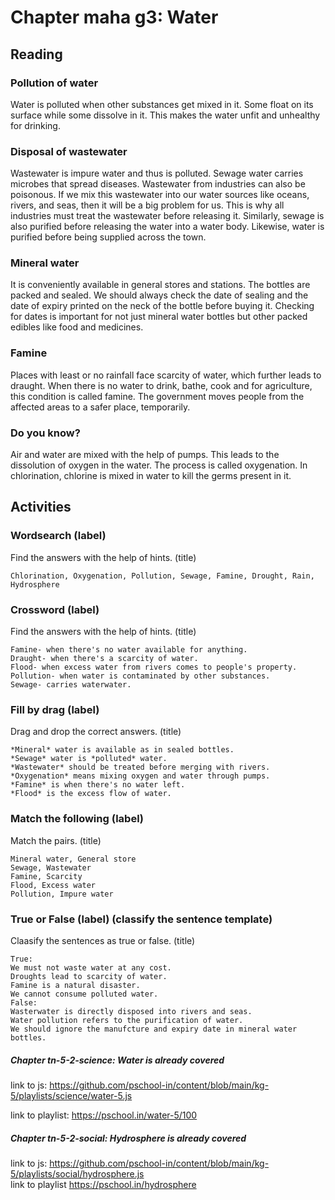 # Chapter maha g3: Water
## Reading
### Pollution of water
Water is polluted when other substances get mixed in it. Some float on its surface while some dissolve in it. This makes the water unfit and unhealthy for drinking.
### Disposal of wastewater
Wastewater is impure water and thus is polluted. Sewage water carries microbes that spread diseases. Wastewater from industries can also be poisonous. If we mix this wastewater into our water sources like oceans, rivers, and seas, then it will be a big problem for us.
This is why all industries must treat the wastewater before releasing it. Similarly, sewage is also purified before releasing the water into a water body. Likewise, water is purified before being supplied across the town.
### Mineral water
It is conveniently available in general stores and stations. The bottles are packed and sealed. We should always check the date of sealing and the date of expiry printed on the neck of the bottle before buying it.
Checking for dates is important for not just mineral water bottles but other packed edibles like food and medicines.
### Famine
Places with least or no rainfall face scarcity of water, which further leads to draught. 
When there is no water to drink, bathe, cook and for agriculture, this condition is called famine.
The government moves people from the affected areas to a safer place, temporarily.
### Do you know?
Air and water are mixed with the help of pumps. This leads to the dissolution of oxygen in the water. The process is called oxygenation.
In chlorination, chlorine is mixed in water to kill the germs present in it.
## Activities
### Wordsearch (label)
Find the answers with the help of hints. (title)
```
Chlorination, Oxygenation, Pollution, Sewage, Famine, Drought, Rain, Hydrosphere
```
### Crossword (label)
Find the answers with the help of hints. (title)
```
Famine- when there's no water available for anything.
Draught- when there's a scarcity of water.
Flood- when excess water from rivers comes to people's property.
Pollution- when water is contaminated by other substances.
Sewage- carries waterwater.
```
### Fill by drag (label)
Drag and drop the correct answers. (title)
```
*Mineral* water is available as in sealed bottles.
*Sewage* water is *polluted* water.
*Wastewater* should be treated before merging with rivers.
*Oxygenation* means mixing oxygen and water through pumps.
*Famine* is when there's no water left.
*Flood* is the excess flow of water.
```
### Match the following (label)
Match the pairs. (title)
```
Mineral water, General store
Sewage, Wastewater
Famine, Scarcity
Flood, Excess water
Pollution, Impure water
```
### True or False (label) (classify the sentence template)
Claasify the sentences as true or false. (title)
```
True:
We must not waste water at any cost.
Droughts lead to scarcity of water.
Famine is a natural disaster.
We cannot consume polluted water.
False:
Wasterwater is directly disposed into rivers and seas.
Water pollution refers to the purification of water.
We should ignore the manufcture and expiry date in mineral water bottles.
```

##### Chapter tn-5-2-science: Water is already covered
link to js: https://github.com/pschool-in/content/blob/main/kg-5/playlists/science/water-5.js 

link to playlist: https://pschool.in/water-5/100

##### Chapter tn-5-2-social: Hydrosphere is already covered
link to js: https://github.com/pschool-in/content/blob/main/kg-5/playlists/social/hydrosphere.js  
link to playlist https://pschool.in/hydrosphere
